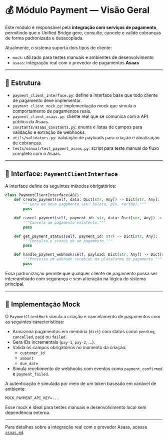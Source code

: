 # 💰 Módulo Payment — Visão Geral

Este módulo é responsável pela **integração com serviços de pagamento**, permitindo que o Unified Bridge gere, consulte, cancele e valide cobranças de forma padronizada e desacoplada.

Atualmente, o sistema suporta dois tipos de cliente:

- `mock`: utilizado para testes manuais e ambientes de desenvolvimento
- `asaas`: integração real com o provedor de pagamentos **Asaas**

---

## 🧩 Estrutura

- `payment_client_interface.py`: define a interface base que todo cliente de pagamento deve implementar.
- `payment_client_mock.py`: implementação mock que simula o comportamento de pagamentos reais.
- `payment_client_asaas.py`: cliente real que se comunica com a API pública da Asaas.
- `constants/asaas_constants.py`: enums e listas de campos para validação e extração de webhooks.
- `utils/validators.py`: validação de payloads para criação e atualização de cobranças.
- `tests/manual/test_payment_asaas.py`: script para teste manual do fluxo completo com o Asaas.

---

## 🔌 Interface: `PaymentClientInterface`

A interface define os seguintes métodos obrigatórios:

```python
class PaymentClientInterface(ABC):
    def create_payment(self, data: Dict[str, Any]) -> Dict[str, Any]:
        """Gera um novo pagamento (ex: boleto, pix, cartão)."""
        pass

    def cancel_payment(self, payment_id: str, data: Dict[str, Any]) -> Dict[str, Any]:
        """Cancela um pagamento existente."""
        pass

    def get_payment_status(self, payment_id: str) -> Dict[str, Any]:
        """Consulta o status de um pagamento."""
        pass

    def handle_payment_webhook(self, payload: Dict[str, Any]) -> Dict[str, Any]:
        """Processa um webhook recebido da plataforma de pagamento."""
        pass
```

Essa padronização permite que qualquer cliente de pagamento possa ser intercambiado com segurança e sem alteração na lógica do sistema principal.

---

## 🧪 Implementação Mock

O `PaymentClientMock` simula a criação e cancelamento de pagamentos com as seguintes características:

- Armazena pagamentos em memória (`dict`) com status como `pending`, `cancelled`, `paid` ou `failed`.
- Gera IDs incrementais (`pay-1`, `pay-2`, ...).
- Valida os campos obrigatórios no momento da criação:
  - `customer_id`
  - `amount`
  - `due_date`
- Simula recebimento de webhooks com eventos como `payment_confirmed` e `payment_failed`.

A autenticação é simulada por meio de um token baseado em variável de ambiente:

```env
MOCK_PAYMENT_API_KEY=...
```

Esse mock é ideal para testes manuais e desenvolvimento local sem dependência externa.

---

Para detalhes sobre a integração real com o provedor Asaas, acesse [`asaas.md`](asaas.md).